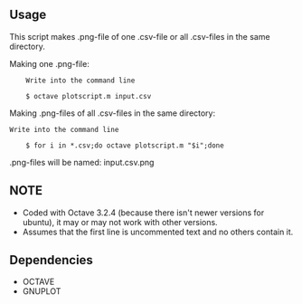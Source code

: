 Usage
------

This script makes .png-file of one .csv-file or all .csv-files in the same directory. 

Making one .png-file:

        Write into the command line

		$ octave plotscript.m input.csv

Making .png-files of all .csv-files in the same directory:
	
	Write into the command line
		
		$ for i in *.csv;do octave plotscript.m "$i";done

.png-files will be named: input.csv.png

		
NOTE
------
* Coded with Octave 3.2.4 (because there isn't newer versions for ubuntu), it may 
or may not work with other versions. 
* Assumes that the first line is uncommented text and no others contain it.

Dependencies
------
* OCTAVE
* GNUPLOT
